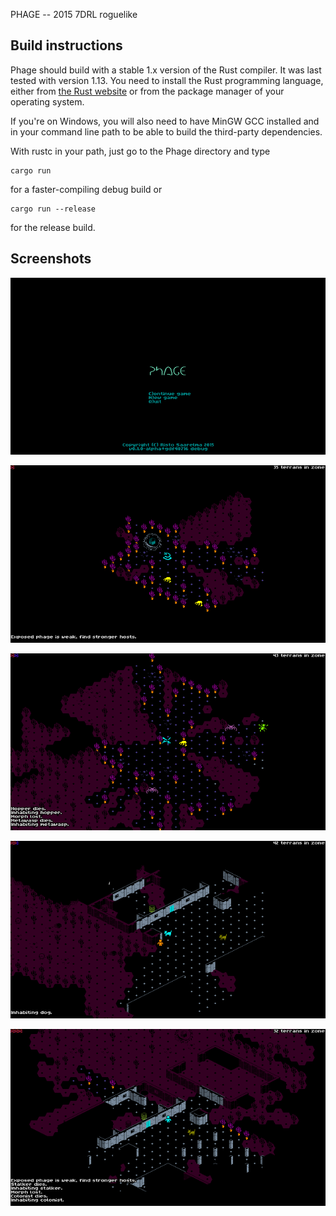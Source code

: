 PHAGE -- 2015 7DRL roguelike

Build instructions
------------------

Phage should build with a stable 1.x version of the Rust compiler. It was last
tested with version 1.13. You need to install the Rust programming language,
either from [the Rust website](https://www.rust-lang.org/en-US/downloads.html)
or from the package manager of your operating system.

If you're on Windows, you will also need to have MinGW GCC installed and in
your command line path to be able to build the third-party dependencies.

With rustc in your path, just go to the Phage directory and type

    cargo run

for a faster-compiling debug build or

    cargo run --release

for the release build.

Screenshots
-----------

![shot1](doc/phage01.png)

![shot2](doc/phage02.png)

![shot3](doc/phage03.png)

![shot4](doc/phage04.png)

![shot5](doc/phage05.png)
